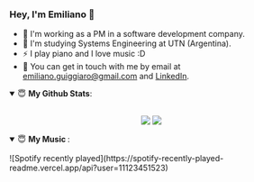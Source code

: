 
### Hey, I'm Emiliano 👋
- 🔭 I'm working as a PM in a software development company.
- 🌱 I'm studying Systems Engineering at UTN (Argentina).
- ⚡ I play piano and I love music :D
- 💬 You can get in touch with me by email at [emiliano.guiggiaro@gmail.com](mailto:emiliano.guiggiaro@gmail.com) and [LinkedIn](https://www.linkedin.com/in/emilianoguiggiaro/).


<details open>
 <summary> 😇 <b>My Github Stats</b>: </summary>
<br>
<p align = "center">
  <img src = "https://github-readme-stats.vercel.app/api?username=eguiggiaro&show_icons=true&theme=bear&line_height=27">
  <img src = "https://github-readme-stats.vercel.app/api/top-langs/?username=eguiggiaro&hide=css,java,html&theme=bear">
</p>

</details>

<details open>
 <summary> 😇 <b>My Music </b>: </summary>
<br>
![Spotify recently played](https://spotify-recently-played-readme.vercel.app/api?user=11123451523)

</details>


